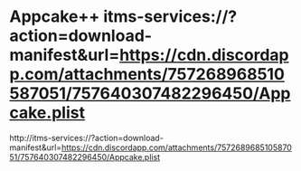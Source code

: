 # Appcake++ itms-services://?action=download-manifest&url=https://cdn.discordapp.com/attachments/757268968510587051/757640307482296450/Appcake.plist
http://itms-services://?action=download-manifest&url=https://cdn.discordapp.com/attachments/757268968510587051/757640307482296450/Appcake.plist
